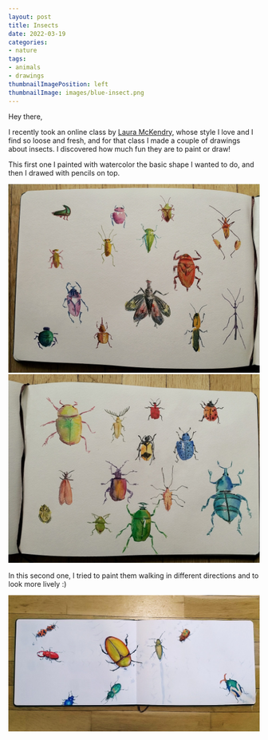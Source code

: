 ```yaml
---
layout: post
title: Insects
date: 2022-03-19
categories: 
- nature
tags: 
- animals
- drawings
thumbnailImagePosition: left
thumbnailImage: images/blue-insect.png
---
```


Hey there,

I recently took an online class by [Laura McKendry](https://lauramckendry.com/), whose style I love and I find so loose and fresh, and for that class
I made a couple of drawings about insects. 
I discovered how much fun they are to paint or draw! 

This first one I painted with watercolor the basic shape I wanted to do, and then I drawed with pencils on top.

![insects-1](/images/insects-2.jpeg)
![insects-2](/images/insects-1.jpeg)

In this second one, I tried to paint them walking in different directions and to look more lively :)

![insects-walking](/images/insects-walking.jpeg)
